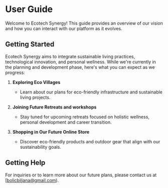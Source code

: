 # User Guide

Welcome to Ecotech Synergy! This guide provides an overview of our vision and how you can interact with our platform as it evolves.

## Getting Started

Ecotech Synergy aims to integrate sustainable living practices, technological innovation, and personal wellness. 
While we're currently in the planning and development phase, here's what you can expect as we progress:

1. **Exploring Eco Villages**
   - Learn about our plans for eco-friendly infrastructure and sustainable living projects.

2. **Joining Future Retreats and workshops**
   - Stay tuned for upcoming retreats focused on holistic wellness, personal development and career transition.

3. **Shopping in Our Future Online Store**
   - Discover eco-friendly products and outdoor gear that align with our sustainability goals.

## Getting Help

For inquiries or to learn more about our future plans, please contact us at [bolicbiljana@gmail.com).
